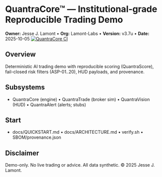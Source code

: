# QuantraCore™ — Institutional-grade Reproducible Trading Demo
**Owner:** Jesse J. Lamont • **Org:** Lamont-Labs • **Version:** v3.7u • **Date:** 2025-10-05
[![QuantraCore CI](https://github.com/Lamont-Labs/QuantraCore/actions/workflows/ci.yml/badge.svg)](https://github.com/Lamont-Labs/QuantraCore/actions/workflows/ci.yml)
## Overview
Deterministic AI trading demo with reproducible scoring (QuantraScore), fail-closed risk filters (ASP-01..20), HUD payloads, and provenance.

## Subsystems
- QuantraCore (engine) • QuantraTrade (broker sim) • QuantraVision (HUD) • QuantraAlert (alerts; stubs)

## Start
- docs/QUICKSTART.md • docs/ARCHITECTURE.md • verify.sh • SBOM/provenance.json

## Disclaimer
Demo-only. No live trading or advice. All data synthetic. © 2025 Jesse J. Lamont.

